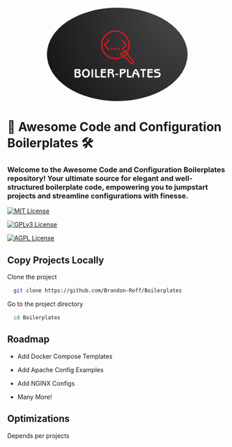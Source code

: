 
<p align="center"> <img src="Images/Header.png" alt="Header Images" style="border-radius: 50%;" /> </p>



# 🚀 Awesome Code and Configuration Boilerplates 🛠️

### Welcome to the Awesome Code and Configuration Boilerplates repository! Your ultimate source for elegant and well-structured boilerplate code, empowering you to jumpstart projects and streamline configurations with finesse.





[![MIT License](https://img.shields.io/badge/License-MIT-green.svg)](https://choosealicense.com/licenses/mit/)

[![GPLv3 License](https://img.shields.io/badge/License-GPL%20v3-yellow.svg)](https://opensource.org/licenses/)

[![AGPL License](https://img.shields.io/badge/license-AGPL-blue.svg)](http://www.gnu.org/licenses/agpl-3.0)


## Copy Projects Locally

Clone the project

```bash
  git clone https://github.com/Brandon-Roff/Boilerplates
```

Go to the project directory

```bash
  cd Boilerplates
```






## Roadmap

- Add Docker Compose Templates

- Add Apache Config Examples

- Add NGINX Configs

- Many More!


## Optimizations

Depends per projects

